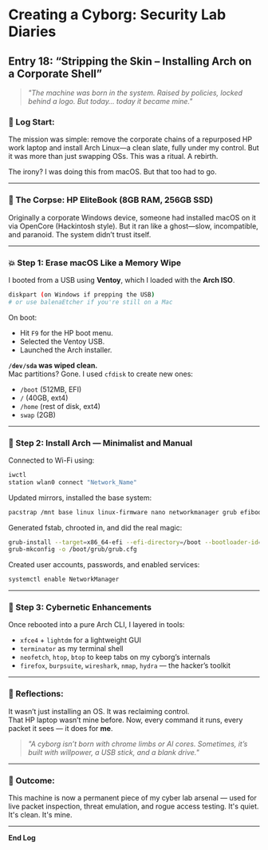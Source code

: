# Creating a Cyborg: Security Lab Diaries

## Entry 18: “Stripping the Skin – Installing Arch on a Corporate Shell”

> *"The machine was born in the system. Raised by policies, locked behind a logo. But today… today it became mine."*

### 📓 Log Start:
The mission was simple: remove the corporate chains of a repurposed HP work laptop and install Arch Linux—a clean slate, fully under my control. But it was more than just swapping OSs. This was a ritual. A rebirth.

The irony? I was doing this from macOS. But that too had to go.

---

### 🔧 The Corpse: HP EliteBook (8GB RAM, 256GB SSD)

Originally a corporate Windows device, someone had installed macOS on it via OpenCore (Hackintosh style). But it ran like a ghost—slow, incompatible, and paranoid. The system didn’t trust itself.

---

### 💥 Step 1: Erase macOS Like a Memory Wipe

I booted from a USB using **Ventoy**, which I loaded with the **Arch ISO**.

```bash
diskpart (on Windows if prepping the USB)
# or use balenaEtcher if you're still on a Mac
```

On boot:
- Hit `F9` for the HP boot menu.
- Selected the Ventoy USB.
- Launched the Arch installer.

**`/dev/sda` was wiped clean.**  
Mac partitions? Gone. I used `cfdisk` to create new ones:
- `/boot` (512MB, EFI)
- `/` (40GB, ext4)
- `/home` (rest of disk, ext4)
- `swap` (2GB)

---

### 🧠 Step 2: Install Arch — Minimalist and Manual

Connected to Wi-Fi using:
```bash
iwctl
station wlan0 connect "Network_Name"
```

Updated mirrors, installed the base system:
```bash
pacstrap /mnt base linux linux-firmware nano networkmanager grub efibootmgr
```

Generated fstab, chrooted in, and did the real magic:
```bash
grub-install --target=x86_64-efi --efi-directory=/boot --bootloader-id=GRUB
grub-mkconfig -o /boot/grub/grub.cfg
```

Created user accounts, passwords, and enabled services:
```bash
systemctl enable NetworkManager
```

---

### 🧰 Step 3: Cybernetic Enhancements

Once rebooted into a pure Arch CLI, I layered in tools:

- `xfce4` + `lightdm` for a lightweight GUI
- `terminator` as my terminal shell
- `neofetch`, `htop`, `btop` to keep tabs on my cyborg’s internals
- `firefox`, `burpsuite`, `wireshark`, `nmap`, `hydra` — the hacker’s toolkit

---

### 🧠 Reflections:

It wasn’t just installing an OS. It was reclaiming control.  
That HP laptop wasn’t mine before. Now, every command it runs, every packet it sees — it does for **me**.

> *"A cyborg isn’t born with chrome limbs or AI cores. Sometimes, it’s built with willpower, a USB stick, and a blank drive."*

---

### 🧪 Outcome:
This machine is now a permanent piece of my cyber lab arsenal — used for live packet inspection, threat emulation, and rogue access testing. It's quiet. It's clean. It's mine.

---

**End Log**
